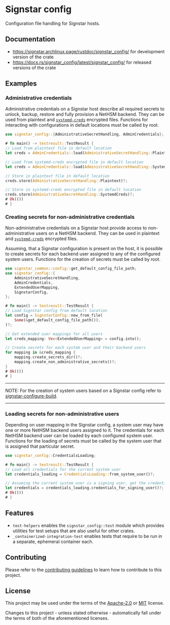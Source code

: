 # Signstar config

Configuration file handling for Signstar hosts.

## Documentation

- <https://signstar.archlinux.page/rustdoc/signstar_config/> for development version of the crate
- <https://docs.rs/signstar_config/latest/signstar_config/> for released versions of the crate

## Examples

### Administrative credentials

Administrative credentials on a Signstar host describe all required secrets to unlock, backup, restore and fully provision a NetHSM backend.
They can be used from plaintext and [`systemd-creds`] encrypted files.
Functions for interacting with configurations in default locations must be called by root.

```rust no_run
use signstar_config::{AdministrativeSecretHandling, AdminCredentials};

# fn main() -> testresult::TestResult {
// Load from plaintext file in default location
let creds = AdminCredentials::load(AdministrativeSecretHandling::Plaintext)?;

// Load from systemd-creds encrypted file in default location
let creds = AdminCredentials::load(AdministrativeSecretHandling::SystemdCreds)?;

// Store in plaintext file in default location
creds.store(AdministrativeSecretHandling::Plaintext)?;

// Store in systemd-creds encrypted file in default location
creds.store(AdministrativeSecretHandling::SystemdCreds)?;
# Ok(())
# }
```

### Creating secrets for non-administrative credentials

Non-administrative credentials on a Signstar host provide access to non-administrative users on a NetHSM backend.
They can be used in plaintext and [`systemd-creds`] encrypted files.

Assuming, that a Signstar configuration is present on the host, it is possible to create secrets for each backend user assigned to any of the configured system users.
Functions for the creation of secrets must be called by root.

```rust no_run
use signstar_common::config::get_default_config_file_path;
use signstar_config::{
    AdministrativeSecretHandling,
    AdminCredentials,
    ExtendedUserMapping,
    SignstarConfig,
};

# fn main() -> testresult::TestResult {
// Load Signstar config from default location
let config = SignstarConfig::new_from_file(
    Some(&get_default_config_file_path()),
)?;

// Get extended user mappings for all users
let creds_mapping: Vec<ExtendedUserMapping> = config.into();

// Create secrets for each system user and their backend users
for mapping in &creds_mapping {
    mapping.create_secrets_dir()?;
    mapping.create_non_administrative_secrets()?;
}
# Ok(())
# }
```

---

NOTE: For the creation of system users based on a Signstar config refer to [signstar-configure-build].

---

### Loading secrets for non-administrative users

Depending on user mapping in the Signstar config, a system user may have one or more NetHSM backend users assigned to it.
The credentials for each NetHSM backend user can be loaded by each configured system user.
Functions for the loading of secrets must be called by the system user that is assigned that particular secret.

```rust no_run
use signstar_config::CredentialsLoading;

# fn main() -> testresult::TestResult {
// Load all credentials for the current system user
let credentials_loading = CredentialsLoading::from_system_user()?;

// Assuming the current system user is a signing user, get the credentials for its assigned user in the NetHSM backend
let credentials = credentials_loading.credentials_for_signing_user()?;
# Ok(())
# }
```

## Features

- `test-helpers` enables the `signstar_config::test` module which provides utilities for test setups that are also useful for other crates.
- `_containerized-integration-test` enables tests that require to be run in a separate, ephemeral container each.

## Contributing

Please refer to the [contributing guidelines] to learn how to contribute to this project.

## License

This project may be used under the terms of the [Apache-2.0] or [MIT] license.

Changes to this project - unless stated otherwise - automatically fall under the terms of both of the aforementioned licenses.

[Apache-2.0]: https://www.apache.org/licenses/LICENSE-2.0
[MIT]: https://opensource.org/licenses/MIT
[contributing guidelines]: ../CONTRIBUTING.md
[signstar-configure-build]: https://signstar.archlinux.page/signstar-configure-build/index.html
[`systemd-creds`]: https://man.archlinux.org/man/systemd-creds.1
